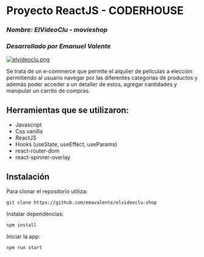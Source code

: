 # Proyecto ReactJS - CODERHOUSE
### _Nombre: ElVideoClu - movieshop_
### _Desarrollado por Emanuel Valente_

[![elvideoclu.png](https://i.postimg.cc/6qqSP4W7/elvideoclu.png)](https://postimg.cc/m1x8zDFR)

Se trata de un e-commerce que permite el alquiler de películas a elección permitiendo al usuario navegar por las diferentes categorias de productos y además poder acceder a un detaller de estos, agregar cantidades y manipular un carrito de compras.

## Herramientas que se utilizaron:
- Javascript 
- Css vanilla
- ReactJS 
- Hooks (useState, useEffect, useParams)
- react-router-dom
- react-spinner-overlay

## Instalación

Para clonar el repositorio utiliza: 

```
git clone https://github.com/emavalente/elvideoclu-shop
```
Instalar dependencias:

```
npm install
```
Iniciar la app:

```
npm run start
```



